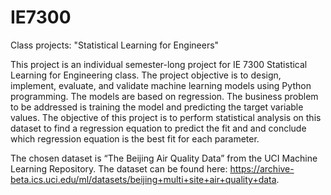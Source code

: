 # IE7300
Class projects: "Statistical Learning for Engineers"

This project is an individual semester-long project for IE 7300 Statistical Learning for Engineering class. The project objective is to design, implement, evaluate, and validate machine learning models using Python programming. The models are based on regression. The business problem to be addressed is training the model and predicting the target variable values. The objective of this project is to perform statistical analysis on this dataset to find a regression equation to predict the fit and and conclude which regression equation is the best fit for each parameter. 

The chosen dataset is “The Beijing Air Quality Data” from the UCI Machine Learning Repository. The dataset can be found here: https://archive-beta.ics.uci.edu/ml/datasets/beijing+multi+site+air+quality+data. 
